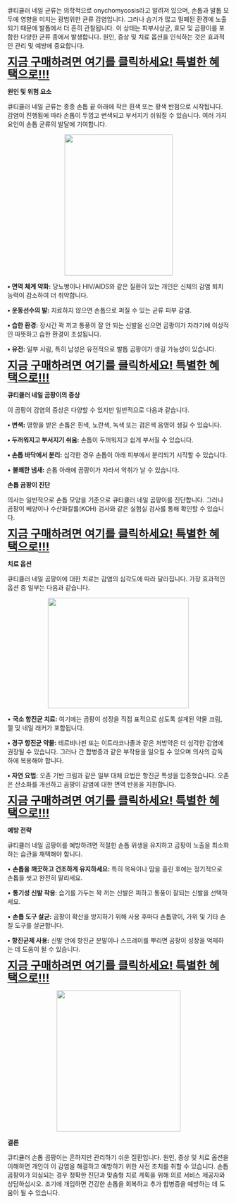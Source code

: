 <p></p><p class="MsoNormal"><span style="font-family: &quot;Malgun Gothic&quot;,sans-serif; mso-bidi-font-family: &quot;Malgun Gothic&quot;;">큐티큘러</span> <span style="font-family: &quot;Malgun Gothic&quot;,sans-serif; mso-bidi-font-family: &quot;Malgun Gothic&quot;;">네일</span> <span style="font-family: &quot;Malgun Gothic&quot;,sans-serif; mso-bidi-font-family: &quot;Malgun Gothic&quot;;">균류는</span>
<span style="font-family: &quot;Malgun Gothic&quot;,sans-serif; mso-bidi-font-family: &quot;Malgun Gothic&quot;;">의학적으로</span>
onychomycosis<span style="font-family: &quot;Malgun Gothic&quot;,sans-serif; mso-bidi-font-family: &quot;Malgun Gothic&quot;;">라고</span> <span style="font-family: &quot;Malgun Gothic&quot;,sans-serif; mso-bidi-font-family: &quot;Malgun Gothic&quot;;">알려져</span> <span style="font-family: &quot;Malgun Gothic&quot;,sans-serif; mso-bidi-font-family: &quot;Malgun Gothic&quot;;">있으며</span>, <span style="font-family: &quot;Malgun Gothic&quot;,sans-serif; mso-bidi-font-family: &quot;Malgun Gothic&quot;;">손톱과</span> <span style="font-family: &quot;Malgun Gothic&quot;,sans-serif; mso-bidi-font-family: &quot;Malgun Gothic&quot;;">발톱</span>
<span style="font-family: &quot;Malgun Gothic&quot;,sans-serif; mso-bidi-font-family: &quot;Malgun Gothic&quot;;">모두에</span>
<span style="font-family: &quot;Malgun Gothic&quot;,sans-serif; mso-bidi-font-family: &quot;Malgun Gothic&quot;;">영향을</span>
<span style="font-family: &quot;Malgun Gothic&quot;,sans-serif; mso-bidi-font-family: &quot;Malgun Gothic&quot;;">미치는</span>
<span style="font-family: &quot;Malgun Gothic&quot;,sans-serif; mso-bidi-font-family: &quot;Malgun Gothic&quot;;">광범위한</span>
<span style="font-family: &quot;Malgun Gothic&quot;,sans-serif; mso-bidi-font-family: &quot;Malgun Gothic&quot;;">균류</span>
<span style="font-family: &quot;Malgun Gothic&quot;,sans-serif; mso-bidi-font-family: &quot;Malgun Gothic&quot;;">감염입니다</span>.
<span style="font-family: &quot;Malgun Gothic&quot;,sans-serif; mso-bidi-font-family: &quot;Malgun Gothic&quot;;">그러나</span>
<span style="font-family: &quot;Malgun Gothic&quot;,sans-serif; mso-bidi-font-family: &quot;Malgun Gothic&quot;;">습기가</span>
<span style="font-family: &quot;Malgun Gothic&quot;,sans-serif; mso-bidi-font-family: &quot;Malgun Gothic&quot;;">많고</span>
<span style="font-family: &quot;Malgun Gothic&quot;,sans-serif; mso-bidi-font-family: &quot;Malgun Gothic&quot;;">밀폐된</span>
<span style="font-family: &quot;Malgun Gothic&quot;,sans-serif; mso-bidi-font-family: &quot;Malgun Gothic&quot;;">환경에</span>
<span style="font-family: &quot;Malgun Gothic&quot;,sans-serif; mso-bidi-font-family: &quot;Malgun Gothic&quot;;">노출되기</span>
<span style="font-family: &quot;Malgun Gothic&quot;,sans-serif; mso-bidi-font-family: &quot;Malgun Gothic&quot;;">때문에</span>
<span style="font-family: &quot;Malgun Gothic&quot;,sans-serif; mso-bidi-font-family: &quot;Malgun Gothic&quot;;">발톱에서</span>
<span style="font-family: &quot;Malgun Gothic&quot;,sans-serif; mso-bidi-font-family: &quot;Malgun Gothic&quot;;">더</span>
<span style="font-family: &quot;Malgun Gothic&quot;,sans-serif; mso-bidi-font-family: &quot;Malgun Gothic&quot;;">흔히</span>
<span style="font-family: &quot;Malgun Gothic&quot;,sans-serif; mso-bidi-font-family: &quot;Malgun Gothic&quot;;">관찰됩니다</span>.
<span style="font-family: &quot;Malgun Gothic&quot;,sans-serif; mso-bidi-font-family: &quot;Malgun Gothic&quot;;">이</span>
<span style="font-family: &quot;Malgun Gothic&quot;,sans-serif; mso-bidi-font-family: &quot;Malgun Gothic&quot;;">상태는</span>
<span style="font-family: &quot;Malgun Gothic&quot;,sans-serif; mso-bidi-font-family: &quot;Malgun Gothic&quot;;">피부사상균</span>,
<span style="font-family: &quot;Malgun Gothic&quot;,sans-serif; mso-bidi-font-family: &quot;Malgun Gothic&quot;;">효모</span>
<span style="font-family: &quot;Malgun Gothic&quot;,sans-serif; mso-bidi-font-family: &quot;Malgun Gothic&quot;;">및</span>
<span style="font-family: &quot;Malgun Gothic&quot;,sans-serif; mso-bidi-font-family: &quot;Malgun Gothic&quot;;">곰팡이를</span>
<span style="font-family: &quot;Malgun Gothic&quot;,sans-serif; mso-bidi-font-family: &quot;Malgun Gothic&quot;;">포함한</span>
<span style="font-family: &quot;Malgun Gothic&quot;,sans-serif; mso-bidi-font-family: &quot;Malgun Gothic&quot;;">다양한</span>
<span style="font-family: &quot;Malgun Gothic&quot;,sans-serif; mso-bidi-font-family: &quot;Malgun Gothic&quot;;">균류</span>
<span style="font-family: &quot;Malgun Gothic&quot;,sans-serif; mso-bidi-font-family: &quot;Malgun Gothic&quot;;">종에서</span>
<span style="font-family: &quot;Malgun Gothic&quot;,sans-serif; mso-bidi-font-family: &quot;Malgun Gothic&quot;;">발생합니다</span>.
<span style="font-family: &quot;Malgun Gothic&quot;,sans-serif; mso-bidi-font-family: &quot;Malgun Gothic&quot;;">원인</span>,
<span style="font-family: &quot;Malgun Gothic&quot;,sans-serif; mso-bidi-font-family: &quot;Malgun Gothic&quot;;">증상</span>
<span style="font-family: &quot;Malgun Gothic&quot;,sans-serif; mso-bidi-font-family: &quot;Malgun Gothic&quot;;">및</span>
<span style="font-family: &quot;Malgun Gothic&quot;,sans-serif; mso-bidi-font-family: &quot;Malgun Gothic&quot;;">치료</span>
<span style="font-family: &quot;Malgun Gothic&quot;,sans-serif; mso-bidi-font-family: &quot;Malgun Gothic&quot;;">옵션을</span>
<span style="font-family: &quot;Malgun Gothic&quot;,sans-serif; mso-bidi-font-family: &quot;Malgun Gothic&quot;;">인식하는</span>
<span style="font-family: &quot;Malgun Gothic&quot;,sans-serif; mso-bidi-font-family: &quot;Malgun Gothic&quot;;">것은</span>
<span style="font-family: &quot;Malgun Gothic&quot;,sans-serif; mso-bidi-font-family: &quot;Malgun Gothic&quot;;">효과적인</span>
<span style="font-family: &quot;Malgun Gothic&quot;,sans-serif; mso-bidi-font-family: &quot;Malgun Gothic&quot;;">관리</span>
<span style="font-family: &quot;Malgun Gothic&quot;,sans-serif; mso-bidi-font-family: &quot;Malgun Gothic&quot;;">및</span>
<span style="font-family: &quot;Malgun Gothic&quot;,sans-serif; mso-bidi-font-family: &quot;Malgun Gothic&quot;;">예방에</span>
<span style="font-family: &quot;Malgun Gothic&quot;,sans-serif; mso-bidi-font-family: &quot;Malgun Gothic&quot;;">중요합니다</span>.<o:p></o:p></p>

<p class="MsoNormal"><a href="https://nutraleafs.com/Cuticara" rel="nofollow" target="_blank"><b><span style="font-family: &quot;Malgun Gothic&quot;,sans-serif; font-size: 19.0pt; line-height: 107%; mso-bidi-font-family: &quot;Malgun Gothic&quot;;">지금</span></b><b><span style="font-size: 19.0pt; line-height: 107%;"> </span></b><b><span style="font-family: &quot;Malgun Gothic&quot;,sans-serif; font-size: 19.0pt; line-height: 107%; mso-bidi-font-family: &quot;Malgun Gothic&quot;;">구매하려면</span></b><b><span style="font-size: 19.0pt; line-height: 107%;"> </span></b><b><span style="font-family: &quot;Malgun Gothic&quot;,sans-serif; font-size: 19.0pt; line-height: 107%; mso-bidi-font-family: &quot;Malgun Gothic&quot;;">여기를</span></b><b><span style="font-size: 19.0pt; line-height: 107%;"> </span></b><b><span style="font-family: &quot;Malgun Gothic&quot;,sans-serif; font-size: 19.0pt; line-height: 107%; mso-bidi-font-family: &quot;Malgun Gothic&quot;;">클릭하세요</span></b><b><span style="font-size: 19.0pt; line-height: 107%;">! </span></b><b><span style="font-family: &quot;Malgun Gothic&quot;,sans-serif; font-size: 19.0pt; line-height: 107%; mso-bidi-font-family: &quot;Malgun Gothic&quot;;">특별한</span></b><b><span style="font-size: 19.0pt; line-height: 107%;"> </span></b><b><span style="font-family: &quot;Malgun Gothic&quot;,sans-serif; font-size: 19.0pt; line-height: 107%; mso-bidi-font-family: &quot;Malgun Gothic&quot;;">혜택으로</span></b></a><b><span style="font-size: 19.0pt; line-height: 107%;"><a href="https://nutraleafs.com/Cuticara" rel="nofollow" target="_blank">!!!</a><o:p></o:p></span></b></p>

<p class="MsoNormal"><b><span style="font-family: &quot;Malgun Gothic&quot;,sans-serif; mso-bidi-font-family: &quot;Malgun Gothic&quot;;">원인</span> </b><b><span style="font-family: &quot;Malgun Gothic&quot;,sans-serif; mso-bidi-font-family: &quot;Malgun Gothic&quot;;">및</span> </b><b><span style="font-family: &quot;Malgun Gothic&quot;,sans-serif; mso-bidi-font-family: &quot;Malgun Gothic&quot;;">위험</span>
</b><b><span style="font-family: &quot;Malgun Gothic&quot;,sans-serif; mso-bidi-font-family: &quot;Malgun Gothic&quot;;">요소</span><o:p></o:p></b></p>

<p class="MsoNormal"><span style="font-family: &quot;Malgun Gothic&quot;,sans-serif; mso-bidi-font-family: &quot;Malgun Gothic&quot;;">큐티큘러</span> <span style="font-family: &quot;Malgun Gothic&quot;,sans-serif; mso-bidi-font-family: &quot;Malgun Gothic&quot;;">네일</span> <span style="font-family: &quot;Malgun Gothic&quot;,sans-serif; mso-bidi-font-family: &quot;Malgun Gothic&quot;;">균류는</span>
<span style="font-family: &quot;Malgun Gothic&quot;,sans-serif; mso-bidi-font-family: &quot;Malgun Gothic&quot;;">종종</span>
<span style="font-family: &quot;Malgun Gothic&quot;,sans-serif; mso-bidi-font-family: &quot;Malgun Gothic&quot;;">손톱</span>
<span style="font-family: &quot;Malgun Gothic&quot;,sans-serif; mso-bidi-font-family: &quot;Malgun Gothic&quot;;">끝</span>
<span style="font-family: &quot;Malgun Gothic&quot;,sans-serif; mso-bidi-font-family: &quot;Malgun Gothic&quot;;">아래에</span>
<span style="font-family: &quot;Malgun Gothic&quot;,sans-serif; mso-bidi-font-family: &quot;Malgun Gothic&quot;;">작은</span>
<span style="font-family: &quot;Malgun Gothic&quot;,sans-serif; mso-bidi-font-family: &quot;Malgun Gothic&quot;;">흰색</span>
<span style="font-family: &quot;Malgun Gothic&quot;,sans-serif; mso-bidi-font-family: &quot;Malgun Gothic&quot;;">또는</span>
<span style="font-family: &quot;Malgun Gothic&quot;,sans-serif; mso-bidi-font-family: &quot;Malgun Gothic&quot;;">황색</span>
<span style="font-family: &quot;Malgun Gothic&quot;,sans-serif; mso-bidi-font-family: &quot;Malgun Gothic&quot;;">반점으로</span>
<span style="font-family: &quot;Malgun Gothic&quot;,sans-serif; mso-bidi-font-family: &quot;Malgun Gothic&quot;;">시작됩니다</span>.
<span style="font-family: &quot;Malgun Gothic&quot;,sans-serif; mso-bidi-font-family: &quot;Malgun Gothic&quot;;">감염이</span>
<span style="font-family: &quot;Malgun Gothic&quot;,sans-serif; mso-bidi-font-family: &quot;Malgun Gothic&quot;;">진행됨에</span>
<span style="font-family: &quot;Malgun Gothic&quot;,sans-serif; mso-bidi-font-family: &quot;Malgun Gothic&quot;;">따라</span>
<span style="font-family: &quot;Malgun Gothic&quot;,sans-serif; mso-bidi-font-family: &quot;Malgun Gothic&quot;;">손톱이</span>
<span style="font-family: &quot;Malgun Gothic&quot;,sans-serif; mso-bidi-font-family: &quot;Malgun Gothic&quot;;">두껍고</span>
<span style="font-family: &quot;Malgun Gothic&quot;,sans-serif; mso-bidi-font-family: &quot;Malgun Gothic&quot;;">변색되고</span>
<span style="font-family: &quot;Malgun Gothic&quot;,sans-serif; mso-bidi-font-family: &quot;Malgun Gothic&quot;;">부서지기</span>
<span style="font-family: &quot;Malgun Gothic&quot;,sans-serif; mso-bidi-font-family: &quot;Malgun Gothic&quot;;">쉬워질</span>
<span style="font-family: &quot;Malgun Gothic&quot;,sans-serif; mso-bidi-font-family: &quot;Malgun Gothic&quot;;">수</span>
<span style="font-family: &quot;Malgun Gothic&quot;,sans-serif; mso-bidi-font-family: &quot;Malgun Gothic&quot;;">있습니다</span>.
<span style="font-family: &quot;Malgun Gothic&quot;,sans-serif; mso-bidi-font-family: &quot;Malgun Gothic&quot;;">여러</span>
<span style="font-family: &quot;Malgun Gothic&quot;,sans-serif; mso-bidi-font-family: &quot;Malgun Gothic&quot;;">가지</span>
<span style="font-family: &quot;Malgun Gothic&quot;,sans-serif; mso-bidi-font-family: &quot;Malgun Gothic&quot;;">요인이</span>
<span style="font-family: &quot;Malgun Gothic&quot;,sans-serif; mso-bidi-font-family: &quot;Malgun Gothic&quot;;">손톱</span>
<span style="font-family: &quot;Malgun Gothic&quot;,sans-serif; mso-bidi-font-family: &quot;Malgun Gothic&quot;;">균류의</span>
<span style="font-family: &quot;Malgun Gothic&quot;,sans-serif; mso-bidi-font-family: &quot;Malgun Gothic&quot;;">발달에</span>
<span style="font-family: &quot;Malgun Gothic&quot;,sans-serif; mso-bidi-font-family: &quot;Malgun Gothic&quot;;">기여합니다</span>.<o:p></o:p></p><div class="separator" style="clear: both; text-align: center;"><a href="https://nutraleafs.com/Cuticara" imageanchor="1" rel="nofollow" style="margin-left: 1em; margin-right: 1em;" target="_blank"><img border="0" data-original-height="380" data-original-width="291" height="320" src="https://blogger.googleusercontent.com/img/b/R29vZ2xl/AVvXsEjOrmarRAuJKXUU4WZVhDYu9GcenfnaOS5x_U4AyoQNVlrOr7tu24RtwmBB6BJ4Zga1DeonV7AcW0rmjsRTUibVxHXyPhLW4CYKGkSLYESYIhGoTzc6NATqvmVoFXhDWKl6mV8QWsSixzLPXBYzeyeE9wGay-07OyRnboA0IMAQS9XdSi9QMErrwSQ-53b6/s320/Cuticara%20Nail%20Fungus3.jpg" width="245" /></a></div>

<p class="MsoNormal"><b>• </b><b><span style="font-family: &quot;Malgun Gothic&quot;,sans-serif; mso-bidi-font-family: &quot;Malgun Gothic&quot;;">면역</span> </b><b><span style="font-family: &quot;Malgun Gothic&quot;,sans-serif; mso-bidi-font-family: &quot;Malgun Gothic&quot;;">체계</span> </b><b><span style="font-family: &quot;Malgun Gothic&quot;,sans-serif; mso-bidi-font-family: &quot;Malgun Gothic&quot;;">약화</span>:</b>
<span style="font-family: &quot;Malgun Gothic&quot;,sans-serif; mso-bidi-font-family: &quot;Malgun Gothic&quot;;">당뇨병이나</span>
HIV/AIDS<span style="font-family: &quot;Malgun Gothic&quot;,sans-serif; mso-bidi-font-family: &quot;Malgun Gothic&quot;;">와</span> <span style="font-family: &quot;Malgun Gothic&quot;,sans-serif; mso-bidi-font-family: &quot;Malgun Gothic&quot;;">같은</span> <span style="font-family: &quot;Malgun Gothic&quot;,sans-serif; mso-bidi-font-family: &quot;Malgun Gothic&quot;;">질환이</span> <span style="font-family: &quot;Malgun Gothic&quot;,sans-serif; mso-bidi-font-family: &quot;Malgun Gothic&quot;;">있는</span> <span style="font-family: &quot;Malgun Gothic&quot;,sans-serif; mso-bidi-font-family: &quot;Malgun Gothic&quot;;">개인은</span> <span style="font-family: &quot;Malgun Gothic&quot;,sans-serif; mso-bidi-font-family: &quot;Malgun Gothic&quot;;">신체의</span> <span style="font-family: &quot;Malgun Gothic&quot;,sans-serif; mso-bidi-font-family: &quot;Malgun Gothic&quot;;">감염</span> <span style="font-family: &quot;Malgun Gothic&quot;,sans-serif; mso-bidi-font-family: &quot;Malgun Gothic&quot;;">퇴치</span> <span style="font-family: &quot;Malgun Gothic&quot;,sans-serif; mso-bidi-font-family: &quot;Malgun Gothic&quot;;">능력이</span> <span style="font-family: &quot;Malgun Gothic&quot;,sans-serif; mso-bidi-font-family: &quot;Malgun Gothic&quot;;">감소하여</span> <span style="font-family: &quot;Malgun Gothic&quot;,sans-serif; mso-bidi-font-family: &quot;Malgun Gothic&quot;;">더</span> <span style="font-family: &quot;Malgun Gothic&quot;,sans-serif; mso-bidi-font-family: &quot;Malgun Gothic&quot;;">취약합니다</span>.<o:p></o:p></p>

<p class="MsoNormal"><b>• </b><b><span style="font-family: &quot;Malgun Gothic&quot;,sans-serif; mso-bidi-font-family: &quot;Malgun Gothic&quot;;">운동선수의</span> </b><b><span style="font-family: &quot;Malgun Gothic&quot;,sans-serif; mso-bidi-font-family: &quot;Malgun Gothic&quot;;">발</span>:</b>
<span style="font-family: &quot;Malgun Gothic&quot;,sans-serif; mso-bidi-font-family: &quot;Malgun Gothic&quot;;">치료하지</span>
<span style="font-family: &quot;Malgun Gothic&quot;,sans-serif; mso-bidi-font-family: &quot;Malgun Gothic&quot;;">않으면</span>
<span style="font-family: &quot;Malgun Gothic&quot;,sans-serif; mso-bidi-font-family: &quot;Malgun Gothic&quot;;">손톱으로</span>
<span style="font-family: &quot;Malgun Gothic&quot;,sans-serif; mso-bidi-font-family: &quot;Malgun Gothic&quot;;">퍼질</span>
<span style="font-family: &quot;Malgun Gothic&quot;,sans-serif; mso-bidi-font-family: &quot;Malgun Gothic&quot;;">수</span>
<span style="font-family: &quot;Malgun Gothic&quot;,sans-serif; mso-bidi-font-family: &quot;Malgun Gothic&quot;;">있는</span>
<span style="font-family: &quot;Malgun Gothic&quot;,sans-serif; mso-bidi-font-family: &quot;Malgun Gothic&quot;;">균류</span>
<span style="font-family: &quot;Malgun Gothic&quot;,sans-serif; mso-bidi-font-family: &quot;Malgun Gothic&quot;;">피부</span>
<span style="font-family: &quot;Malgun Gothic&quot;,sans-serif; mso-bidi-font-family: &quot;Malgun Gothic&quot;;">감염</span>.<o:p></o:p></p>

<p class="MsoNormal"><b>• </b><b><span style="font-family: &quot;Malgun Gothic&quot;,sans-serif; mso-bidi-font-family: &quot;Malgun Gothic&quot;;">습한</span> </b><b><span style="font-family: &quot;Malgun Gothic&quot;,sans-serif; mso-bidi-font-family: &quot;Malgun Gothic&quot;;">환경</span>:</b>
<span style="font-family: &quot;Malgun Gothic&quot;,sans-serif; mso-bidi-font-family: &quot;Malgun Gothic&quot;;">장시간</span>
<span style="font-family: &quot;Malgun Gothic&quot;,sans-serif; mso-bidi-font-family: &quot;Malgun Gothic&quot;;">꽉</span>
<span style="font-family: &quot;Malgun Gothic&quot;,sans-serif; mso-bidi-font-family: &quot;Malgun Gothic&quot;;">끼고</span>
<span style="font-family: &quot;Malgun Gothic&quot;,sans-serif; mso-bidi-font-family: &quot;Malgun Gothic&quot;;">통풍이</span>
<span style="font-family: &quot;Malgun Gothic&quot;,sans-serif; mso-bidi-font-family: &quot;Malgun Gothic&quot;;">잘</span>
<span style="font-family: &quot;Malgun Gothic&quot;,sans-serif; mso-bidi-font-family: &quot;Malgun Gothic&quot;;">안</span>
<span style="font-family: &quot;Malgun Gothic&quot;,sans-serif; mso-bidi-font-family: &quot;Malgun Gothic&quot;;">되는</span>
<span style="font-family: &quot;Malgun Gothic&quot;,sans-serif; mso-bidi-font-family: &quot;Malgun Gothic&quot;;">신발을</span>
<span style="font-family: &quot;Malgun Gothic&quot;,sans-serif; mso-bidi-font-family: &quot;Malgun Gothic&quot;;">신으면</span>
<span style="font-family: &quot;Malgun Gothic&quot;,sans-serif; mso-bidi-font-family: &quot;Malgun Gothic&quot;;">곰팡이가</span>
<span style="font-family: &quot;Malgun Gothic&quot;,sans-serif; mso-bidi-font-family: &quot;Malgun Gothic&quot;;">자라기에</span>
<span style="font-family: &quot;Malgun Gothic&quot;,sans-serif; mso-bidi-font-family: &quot;Malgun Gothic&quot;;">이상적인</span>
<span style="font-family: &quot;Malgun Gothic&quot;,sans-serif; mso-bidi-font-family: &quot;Malgun Gothic&quot;;">따뜻하고</span>
<span style="font-family: &quot;Malgun Gothic&quot;,sans-serif; mso-bidi-font-family: &quot;Malgun Gothic&quot;;">습한</span>
<span style="font-family: &quot;Malgun Gothic&quot;,sans-serif; mso-bidi-font-family: &quot;Malgun Gothic&quot;;">환경이</span>
<span style="font-family: &quot;Malgun Gothic&quot;,sans-serif; mso-bidi-font-family: &quot;Malgun Gothic&quot;;">조성됩니다</span>.<o:p></o:p></p>

<p class="MsoNormal"><b>• </b><b><span style="font-family: &quot;Malgun Gothic&quot;,sans-serif; mso-bidi-font-family: &quot;Malgun Gothic&quot;;">유전</span>:</b> <span style="font-family: &quot;Malgun Gothic&quot;,sans-serif; mso-bidi-font-family: &quot;Malgun Gothic&quot;;">일부</span> <span style="font-family: &quot;Malgun Gothic&quot;,sans-serif; mso-bidi-font-family: &quot;Malgun Gothic&quot;;">사람</span>,
<span style="font-family: &quot;Malgun Gothic&quot;,sans-serif; mso-bidi-font-family: &quot;Malgun Gothic&quot;;">특히</span>
<span style="font-family: &quot;Malgun Gothic&quot;,sans-serif; mso-bidi-font-family: &quot;Malgun Gothic&quot;;">남성은</span>
<span style="font-family: &quot;Malgun Gothic&quot;,sans-serif; mso-bidi-font-family: &quot;Malgun Gothic&quot;;">유전적으로</span>
<span style="font-family: &quot;Malgun Gothic&quot;,sans-serif; mso-bidi-font-family: &quot;Malgun Gothic&quot;;">발톱</span>
<span style="font-family: &quot;Malgun Gothic&quot;,sans-serif; mso-bidi-font-family: &quot;Malgun Gothic&quot;;">곰팡이가</span>
<span style="font-family: &quot;Malgun Gothic&quot;,sans-serif; mso-bidi-font-family: &quot;Malgun Gothic&quot;;">생길</span>
<span style="font-family: &quot;Malgun Gothic&quot;,sans-serif; mso-bidi-font-family: &quot;Malgun Gothic&quot;;">가능성이</span>
<span style="font-family: &quot;Malgun Gothic&quot;,sans-serif; mso-bidi-font-family: &quot;Malgun Gothic&quot;;">있습니다</span>.<o:p></o:p></p>

<p class="MsoNormal"><a href="https://nutraleafs.com/Cuticara" rel="nofollow" target="_blank"><b><span style="font-family: &quot;Malgun Gothic&quot;, sans-serif; font-size: 19pt; line-height: 27.1067px;">지금</span></b><b><span style="font-size: 19pt; line-height: 27.1067px;">&nbsp;</span></b><b><span style="font-family: &quot;Malgun Gothic&quot;, sans-serif; font-size: 19pt; line-height: 27.1067px;">구매하려면</span></b><b><span style="font-size: 19pt; line-height: 27.1067px;">&nbsp;</span></b><b><span style="font-family: &quot;Malgun Gothic&quot;, sans-serif; font-size: 19pt; line-height: 27.1067px;">여기를</span></b><b><span style="font-size: 19pt; line-height: 27.1067px;">&nbsp;</span></b><b><span style="font-family: &quot;Malgun Gothic&quot;, sans-serif; font-size: 19pt; line-height: 27.1067px;">클릭하세요</span></b><b><span style="font-size: 19pt; line-height: 27.1067px;">!&nbsp;</span></b><b><span style="font-family: &quot;Malgun Gothic&quot;, sans-serif; font-size: 19pt; line-height: 27.1067px;">특별한</span></b><b><span style="font-size: 19pt; line-height: 27.1067px;">&nbsp;</span></b><b><span style="font-family: &quot;Malgun Gothic&quot;, sans-serif; font-size: 19pt; line-height: 27.1067px;">혜택으로</span></b></a><b><span style="font-size: 19pt; line-height: 27.1067px;"><a href="https://nutraleafs.com/Cuticara" rel="nofollow" target="_blank">!!!</a></span></b></p><p class="MsoNormal"><b><span style="font-family: &quot;Malgun Gothic&quot;,sans-serif; mso-bidi-font-family: &quot;Malgun Gothic&quot;;">큐티큘러</span> </b><b><span style="font-family: &quot;Malgun Gothic&quot;,sans-serif; mso-bidi-font-family: &quot;Malgun Gothic&quot;;">네일</span>
</b><b><span style="font-family: &quot;Malgun Gothic&quot;,sans-serif; mso-bidi-font-family: &quot;Malgun Gothic&quot;;">곰팡이의</span> </b><b><span style="font-family: &quot;Malgun Gothic&quot;,sans-serif; mso-bidi-font-family: &quot;Malgun Gothic&quot;;">증상</span><o:p></o:p></b></p>

<p class="MsoNormal"><span style="font-family: &quot;Malgun Gothic&quot;,sans-serif; mso-bidi-font-family: &quot;Malgun Gothic&quot;;">이</span> <span style="font-family: &quot;Malgun Gothic&quot;,sans-serif; mso-bidi-font-family: &quot;Malgun Gothic&quot;;">곰팡이</span> <span style="font-family: &quot;Malgun Gothic&quot;,sans-serif; mso-bidi-font-family: &quot;Malgun Gothic&quot;;">감염의</span> <span style="font-family: &quot;Malgun Gothic&quot;,sans-serif; mso-bidi-font-family: &quot;Malgun Gothic&quot;;">증상은</span> <span style="font-family: &quot;Malgun Gothic&quot;,sans-serif; mso-bidi-font-family: &quot;Malgun Gothic&quot;;">다양할</span> <span style="font-family: &quot;Malgun Gothic&quot;,sans-serif; mso-bidi-font-family: &quot;Malgun Gothic&quot;;">수</span> <span style="font-family: &quot;Malgun Gothic&quot;,sans-serif; mso-bidi-font-family: &quot;Malgun Gothic&quot;;">있지만</span> <span style="font-family: &quot;Malgun Gothic&quot;,sans-serif; mso-bidi-font-family: &quot;Malgun Gothic&quot;;">일반적으로</span> <span style="font-family: &quot;Malgun Gothic&quot;,sans-serif; mso-bidi-font-family: &quot;Malgun Gothic&quot;;">다음과</span> <span style="font-family: &quot;Malgun Gothic&quot;,sans-serif; mso-bidi-font-family: &quot;Malgun Gothic&quot;;">같습니다</span>.<o:p></o:p></p>

<p class="MsoNormal"><b>• </b><b><span style="font-family: &quot;Malgun Gothic&quot;,sans-serif; mso-bidi-font-family: &quot;Malgun Gothic&quot;;">변색</span>:</b> <span style="font-family: &quot;Malgun Gothic&quot;,sans-serif; mso-bidi-font-family: &quot;Malgun Gothic&quot;;">영향을</span> <span style="font-family: &quot;Malgun Gothic&quot;,sans-serif; mso-bidi-font-family: &quot;Malgun Gothic&quot;;">받은</span>
<span style="font-family: &quot;Malgun Gothic&quot;,sans-serif; mso-bidi-font-family: &quot;Malgun Gothic&quot;;">손톱은</span>
<span style="font-family: &quot;Malgun Gothic&quot;,sans-serif; mso-bidi-font-family: &quot;Malgun Gothic&quot;;">흰색</span>,
<span style="font-family: &quot;Malgun Gothic&quot;,sans-serif; mso-bidi-font-family: &quot;Malgun Gothic&quot;;">노란색</span>,
<span style="font-family: &quot;Malgun Gothic&quot;,sans-serif; mso-bidi-font-family: &quot;Malgun Gothic&quot;;">녹색</span>
<span style="font-family: &quot;Malgun Gothic&quot;,sans-serif; mso-bidi-font-family: &quot;Malgun Gothic&quot;;">또는</span>
<span style="font-family: &quot;Malgun Gothic&quot;,sans-serif; mso-bidi-font-family: &quot;Malgun Gothic&quot;;">검은색</span>
<span style="font-family: &quot;Malgun Gothic&quot;,sans-serif; mso-bidi-font-family: &quot;Malgun Gothic&quot;;">음영이</span>
<span style="font-family: &quot;Malgun Gothic&quot;,sans-serif; mso-bidi-font-family: &quot;Malgun Gothic&quot;;">생길</span>
<span style="font-family: &quot;Malgun Gothic&quot;,sans-serif; mso-bidi-font-family: &quot;Malgun Gothic&quot;;">수</span>
<span style="font-family: &quot;Malgun Gothic&quot;,sans-serif; mso-bidi-font-family: &quot;Malgun Gothic&quot;;">있습니다</span>.<o:p></o:p></p>

<p class="MsoNormal"><b>• </b><b><span style="font-family: &quot;Malgun Gothic&quot;,sans-serif; mso-bidi-font-family: &quot;Malgun Gothic&quot;;">두꺼워지고</span> </b><b><span style="font-family: &quot;Malgun Gothic&quot;,sans-serif; mso-bidi-font-family: &quot;Malgun Gothic&quot;;">부서지기</span>
</b><b><span style="font-family: &quot;Malgun Gothic&quot;,sans-serif; mso-bidi-font-family: &quot;Malgun Gothic&quot;;">쉬움</span>:</b> <span style="font-family: &quot;Malgun Gothic&quot;,sans-serif; mso-bidi-font-family: &quot;Malgun Gothic&quot;;">손톱이</span> <span style="font-family: &quot;Malgun Gothic&quot;,sans-serif; mso-bidi-font-family: &quot;Malgun Gothic&quot;;">두꺼워지고</span> <span style="font-family: &quot;Malgun Gothic&quot;,sans-serif; mso-bidi-font-family: &quot;Malgun Gothic&quot;;">쉽게</span> <span style="font-family: &quot;Malgun Gothic&quot;,sans-serif; mso-bidi-font-family: &quot;Malgun Gothic&quot;;">부서질</span>
<span style="font-family: &quot;Malgun Gothic&quot;,sans-serif; mso-bidi-font-family: &quot;Malgun Gothic&quot;;">수</span>
<span style="font-family: &quot;Malgun Gothic&quot;,sans-serif; mso-bidi-font-family: &quot;Malgun Gothic&quot;;">있습니다</span>.<o:p></o:p></p>

<p class="MsoNormal"><b>• </b><b><span style="font-family: &quot;Malgun Gothic&quot;,sans-serif; mso-bidi-font-family: &quot;Malgun Gothic&quot;;">손톱</span> </b><b><span style="font-family: &quot;Malgun Gothic&quot;,sans-serif; mso-bidi-font-family: &quot;Malgun Gothic&quot;;">바닥에서</span> </b><b><span style="font-family: &quot;Malgun Gothic&quot;,sans-serif; mso-bidi-font-family: &quot;Malgun Gothic&quot;;">분리</span>:</b>
<span style="font-family: &quot;Malgun Gothic&quot;,sans-serif; mso-bidi-font-family: &quot;Malgun Gothic&quot;;">심각한</span>
<span style="font-family: &quot;Malgun Gothic&quot;,sans-serif; mso-bidi-font-family: &quot;Malgun Gothic&quot;;">경우</span>
<span style="font-family: &quot;Malgun Gothic&quot;,sans-serif; mso-bidi-font-family: &quot;Malgun Gothic&quot;;">손톱이</span>
<span style="font-family: &quot;Malgun Gothic&quot;,sans-serif; mso-bidi-font-family: &quot;Malgun Gothic&quot;;">아래</span>
<span style="font-family: &quot;Malgun Gothic&quot;,sans-serif; mso-bidi-font-family: &quot;Malgun Gothic&quot;;">피부에서</span>
<span style="font-family: &quot;Malgun Gothic&quot;,sans-serif; mso-bidi-font-family: &quot;Malgun Gothic&quot;;">분리되기</span>
<span style="font-family: &quot;Malgun Gothic&quot;,sans-serif; mso-bidi-font-family: &quot;Malgun Gothic&quot;;">시작할</span>
<span style="font-family: &quot;Malgun Gothic&quot;,sans-serif; mso-bidi-font-family: &quot;Malgun Gothic&quot;;">수</span>
<span style="font-family: &quot;Malgun Gothic&quot;,sans-serif; mso-bidi-font-family: &quot;Malgun Gothic&quot;;">있습니다</span>.<o:p></o:p></p>

<p class="MsoNormal">• <b><span style="font-family: &quot;Malgun Gothic&quot;,sans-serif; mso-bidi-font-family: &quot;Malgun Gothic&quot;;">불쾌한</span> </b><b><span style="font-family: &quot;Malgun Gothic&quot;,sans-serif; mso-bidi-font-family: &quot;Malgun Gothic&quot;;">냄새</span>:</b>
<span style="font-family: &quot;Malgun Gothic&quot;,sans-serif; mso-bidi-font-family: &quot;Malgun Gothic&quot;;">손톱</span>
<span style="font-family: &quot;Malgun Gothic&quot;,sans-serif; mso-bidi-font-family: &quot;Malgun Gothic&quot;;">아래에</span>
<span style="font-family: &quot;Malgun Gothic&quot;,sans-serif; mso-bidi-font-family: &quot;Malgun Gothic&quot;;">곰팡이가</span>
<span style="font-family: &quot;Malgun Gothic&quot;,sans-serif; mso-bidi-font-family: &quot;Malgun Gothic&quot;;">자라서</span>
<span style="font-family: &quot;Malgun Gothic&quot;,sans-serif; mso-bidi-font-family: &quot;Malgun Gothic&quot;;">악취가</span>
<span style="font-family: &quot;Malgun Gothic&quot;,sans-serif; mso-bidi-font-family: &quot;Malgun Gothic&quot;;">날</span>
<span style="font-family: &quot;Malgun Gothic&quot;,sans-serif; mso-bidi-font-family: &quot;Malgun Gothic&quot;;">수</span>
<span style="font-family: &quot;Malgun Gothic&quot;,sans-serif; mso-bidi-font-family: &quot;Malgun Gothic&quot;;">있습니다</span>.<o:p></o:p></p>

<p class="MsoNormal"><b><span style="font-family: &quot;Malgun Gothic&quot;,sans-serif; mso-bidi-font-family: &quot;Malgun Gothic&quot;;">손톱</span> </b><b><span style="font-family: &quot;Malgun Gothic&quot;,sans-serif; mso-bidi-font-family: &quot;Malgun Gothic&quot;;">곰팡이</span> </b><b><span style="font-family: &quot;Malgun Gothic&quot;,sans-serif; mso-bidi-font-family: &quot;Malgun Gothic&quot;;">진단</span><o:p></o:p></b></p>

<p class="MsoNormal"><span style="font-family: &quot;Malgun Gothic&quot;,sans-serif; mso-bidi-font-family: &quot;Malgun Gothic&quot;;">의사는</span> <span style="font-family: &quot;Malgun Gothic&quot;,sans-serif; mso-bidi-font-family: &quot;Malgun Gothic&quot;;">일반적으로</span> <span style="font-family: &quot;Malgun Gothic&quot;,sans-serif; mso-bidi-font-family: &quot;Malgun Gothic&quot;;">손톱</span> <span style="font-family: &quot;Malgun Gothic&quot;,sans-serif; mso-bidi-font-family: &quot;Malgun Gothic&quot;;">모양을</span>
<span style="font-family: &quot;Malgun Gothic&quot;,sans-serif; mso-bidi-font-family: &quot;Malgun Gothic&quot;;">기준으로</span>
<span style="font-family: &quot;Malgun Gothic&quot;,sans-serif; mso-bidi-font-family: &quot;Malgun Gothic&quot;;">큐티큘러</span>
<span style="font-family: &quot;Malgun Gothic&quot;,sans-serif; mso-bidi-font-family: &quot;Malgun Gothic&quot;;">네일</span>
<span style="font-family: &quot;Malgun Gothic&quot;,sans-serif; mso-bidi-font-family: &quot;Malgun Gothic&quot;;">곰팡이를</span>
<span style="font-family: &quot;Malgun Gothic&quot;,sans-serif; mso-bidi-font-family: &quot;Malgun Gothic&quot;;">진단합니다</span>.
<span style="font-family: &quot;Malgun Gothic&quot;,sans-serif; mso-bidi-font-family: &quot;Malgun Gothic&quot;;">그러나</span>
<span style="font-family: &quot;Malgun Gothic&quot;,sans-serif; mso-bidi-font-family: &quot;Malgun Gothic&quot;;">곰팡이</span>
<span style="font-family: &quot;Malgun Gothic&quot;,sans-serif; mso-bidi-font-family: &quot;Malgun Gothic&quot;;">배양이나</span>
<span style="font-family: &quot;Malgun Gothic&quot;,sans-serif; mso-bidi-font-family: &quot;Malgun Gothic&quot;;">수산화칼륨</span>(KOH)
<span style="font-family: &quot;Malgun Gothic&quot;,sans-serif; mso-bidi-font-family: &quot;Malgun Gothic&quot;;">검사와</span>
<span style="font-family: &quot;Malgun Gothic&quot;,sans-serif; mso-bidi-font-family: &quot;Malgun Gothic&quot;;">같은</span>
<span style="font-family: &quot;Malgun Gothic&quot;,sans-serif; mso-bidi-font-family: &quot;Malgun Gothic&quot;;">실험실</span>
<span style="font-family: &quot;Malgun Gothic&quot;,sans-serif; mso-bidi-font-family: &quot;Malgun Gothic&quot;;">검사를</span>
<span style="font-family: &quot;Malgun Gothic&quot;,sans-serif; mso-bidi-font-family: &quot;Malgun Gothic&quot;;">통해</span>
<span style="font-family: &quot;Malgun Gothic&quot;,sans-serif; mso-bidi-font-family: &quot;Malgun Gothic&quot;;">확인할</span>
<span style="font-family: &quot;Malgun Gothic&quot;,sans-serif; mso-bidi-font-family: &quot;Malgun Gothic&quot;;">수</span>
<span style="font-family: &quot;Malgun Gothic&quot;,sans-serif; mso-bidi-font-family: &quot;Malgun Gothic&quot;;">있습니다</span>.<o:p></o:p></p>

<p class="MsoNormal"><a href="https://nutraleafs.com/Cuticara" rel="nofollow" target="_blank"><b><span style="font-family: &quot;Malgun Gothic&quot;, sans-serif; font-size: 19pt; line-height: 27.1067px;">지금</span></b><b><span style="font-size: 19pt; line-height: 27.1067px;">&nbsp;</span></b><b><span style="font-family: &quot;Malgun Gothic&quot;, sans-serif; font-size: 19pt; line-height: 27.1067px;">구매하려면</span></b><b><span style="font-size: 19pt; line-height: 27.1067px;">&nbsp;</span></b><b><span style="font-family: &quot;Malgun Gothic&quot;, sans-serif; font-size: 19pt; line-height: 27.1067px;">여기를</span></b><b><span style="font-size: 19pt; line-height: 27.1067px;">&nbsp;</span></b><b><span style="font-family: &quot;Malgun Gothic&quot;, sans-serif; font-size: 19pt; line-height: 27.1067px;">클릭하세요</span></b><b><span style="font-size: 19pt; line-height: 27.1067px;">!&nbsp;</span></b><b><span style="font-family: &quot;Malgun Gothic&quot;, sans-serif; font-size: 19pt; line-height: 27.1067px;">특별한</span></b><b><span style="font-size: 19pt; line-height: 27.1067px;">&nbsp;</span></b><b><span style="font-family: &quot;Malgun Gothic&quot;, sans-serif; font-size: 19pt; line-height: 27.1067px;">혜택으로</span></b></a><b><span style="font-size: 19pt; line-height: 27.1067px;"><a href="https://nutraleafs.com/Cuticara" rel="nofollow" target="_blank">!!!</a></span></b></p><p class="MsoNormal"><b><span style="font-family: &quot;Malgun Gothic&quot;,sans-serif; mso-bidi-font-family: &quot;Malgun Gothic&quot;;">치료</span> </b><b><span style="font-family: &quot;Malgun Gothic&quot;,sans-serif; mso-bidi-font-family: &quot;Malgun Gothic&quot;;">옵션</span><o:p></o:p></b></p>

<p class="MsoNormal"><span style="font-family: &quot;Malgun Gothic&quot;,sans-serif; mso-bidi-font-family: &quot;Malgun Gothic&quot;;">큐티큘러</span> <span style="font-family: &quot;Malgun Gothic&quot;,sans-serif; mso-bidi-font-family: &quot;Malgun Gothic&quot;;">네일</span> <span style="font-family: &quot;Malgun Gothic&quot;,sans-serif; mso-bidi-font-family: &quot;Malgun Gothic&quot;;">곰팡이에</span>
<span style="font-family: &quot;Malgun Gothic&quot;,sans-serif; mso-bidi-font-family: &quot;Malgun Gothic&quot;;">대한</span>
<span style="font-family: &quot;Malgun Gothic&quot;,sans-serif; mso-bidi-font-family: &quot;Malgun Gothic&quot;;">치료는</span>
<span style="font-family: &quot;Malgun Gothic&quot;,sans-serif; mso-bidi-font-family: &quot;Malgun Gothic&quot;;">감염의</span>
<span style="font-family: &quot;Malgun Gothic&quot;,sans-serif; mso-bidi-font-family: &quot;Malgun Gothic&quot;;">심각도에</span>
<span style="font-family: &quot;Malgun Gothic&quot;,sans-serif; mso-bidi-font-family: &quot;Malgun Gothic&quot;;">따라</span>
<span style="font-family: &quot;Malgun Gothic&quot;,sans-serif; mso-bidi-font-family: &quot;Malgun Gothic&quot;;">달라집니다</span>.
<span style="font-family: &quot;Malgun Gothic&quot;,sans-serif; mso-bidi-font-family: &quot;Malgun Gothic&quot;;">가장</span>
<span style="font-family: &quot;Malgun Gothic&quot;,sans-serif; mso-bidi-font-family: &quot;Malgun Gothic&quot;;">효과적인</span>
<span style="font-family: &quot;Malgun Gothic&quot;,sans-serif; mso-bidi-font-family: &quot;Malgun Gothic&quot;;">옵션</span>
<span style="font-family: &quot;Malgun Gothic&quot;,sans-serif; mso-bidi-font-family: &quot;Malgun Gothic&quot;;">중</span>
<span style="font-family: &quot;Malgun Gothic&quot;,sans-serif; mso-bidi-font-family: &quot;Malgun Gothic&quot;;">일부는</span>
<span style="font-family: &quot;Malgun Gothic&quot;,sans-serif; mso-bidi-font-family: &quot;Malgun Gothic&quot;;">다음과</span>
<span style="font-family: &quot;Malgun Gothic&quot;,sans-serif; mso-bidi-font-family: &quot;Malgun Gothic&quot;;">같습니다</span>.<o:p></o:p></p><div class="separator" style="clear: both; text-align: center;"><a href="https://nutraleafs.com/Cuticara" imageanchor="1" rel="nofollow" style="margin-left: 1em; margin-right: 1em;" target="_blank"><img border="0" data-original-height="382" data-original-width="489" height="250" src="https://blogger.googleusercontent.com/img/b/R29vZ2xl/AVvXsEiicNCH-dHl7S3NIPmvkP5bI5NYhXvx7IVuVAfHfxmlAMD78fABy3CN-hpiY_e70bjs8VM1UcpfmsFEM_vFOyuSUIx-sGkldOckd8RkqJycRfQWh3NoJPYVzeXRYeOh0wUaS967pDthMHuUryp4x1McmRsAMrzGVvpejtVfT3ImFK4meqCbKq3Zt99EECyX/s320/Cuticara%20Nail%20Fungus2%20-%20Copy.jpg" width="320" /></a></div>

<p class="MsoNormal">• <b><span style="font-family: &quot;Malgun Gothic&quot;,sans-serif; mso-bidi-font-family: &quot;Malgun Gothic&quot;;">국소</span> </b><b><span style="font-family: &quot;Malgun Gothic&quot;,sans-serif; mso-bidi-font-family: &quot;Malgun Gothic&quot;;">항진균</span> </b><b><span style="font-family: &quot;Malgun Gothic&quot;,sans-serif; mso-bidi-font-family: &quot;Malgun Gothic&quot;;">치료</span>:</b>
<span style="font-family: &quot;Malgun Gothic&quot;,sans-serif; mso-bidi-font-family: &quot;Malgun Gothic&quot;;">여기에는</span>
<span style="font-family: &quot;Malgun Gothic&quot;,sans-serif; mso-bidi-font-family: &quot;Malgun Gothic&quot;;">곰팡이</span>
<span style="font-family: &quot;Malgun Gothic&quot;,sans-serif; mso-bidi-font-family: &quot;Malgun Gothic&quot;;">성장을</span>
<span style="font-family: &quot;Malgun Gothic&quot;,sans-serif; mso-bidi-font-family: &quot;Malgun Gothic&quot;;">직접</span>
<span style="font-family: &quot;Malgun Gothic&quot;,sans-serif; mso-bidi-font-family: &quot;Malgun Gothic&quot;;">표적으로</span>
<span style="font-family: &quot;Malgun Gothic&quot;,sans-serif; mso-bidi-font-family: &quot;Malgun Gothic&quot;;">삼도록</span>
<span style="font-family: &quot;Malgun Gothic&quot;,sans-serif; mso-bidi-font-family: &quot;Malgun Gothic&quot;;">설계된</span>
<span style="font-family: &quot;Malgun Gothic&quot;,sans-serif; mso-bidi-font-family: &quot;Malgun Gothic&quot;;">약물</span>
<span style="font-family: &quot;Malgun Gothic&quot;,sans-serif; mso-bidi-font-family: &quot;Malgun Gothic&quot;;">크림</span>,
<span style="font-family: &quot;Malgun Gothic&quot;,sans-serif; mso-bidi-font-family: &quot;Malgun Gothic&quot;;">젤</span>
<span style="font-family: &quot;Malgun Gothic&quot;,sans-serif; mso-bidi-font-family: &quot;Malgun Gothic&quot;;">및</span>
<span style="font-family: &quot;Malgun Gothic&quot;,sans-serif; mso-bidi-font-family: &quot;Malgun Gothic&quot;;">네일</span>
<span style="font-family: &quot;Malgun Gothic&quot;,sans-serif; mso-bidi-font-family: &quot;Malgun Gothic&quot;;">래커가</span>
<span style="font-family: &quot;Malgun Gothic&quot;,sans-serif; mso-bidi-font-family: &quot;Malgun Gothic&quot;;">포함됩니다</span>.<o:p></o:p></p>

<p class="MsoNormal"><b>• </b><b><span style="font-family: &quot;Malgun Gothic&quot;,sans-serif; mso-bidi-font-family: &quot;Malgun Gothic&quot;;">경구</span> </b><b><span style="font-family: &quot;Malgun Gothic&quot;,sans-serif; mso-bidi-font-family: &quot;Malgun Gothic&quot;;">항진균</span> </b><b><span style="font-family: &quot;Malgun Gothic&quot;,sans-serif; mso-bidi-font-family: &quot;Malgun Gothic&quot;;">약물</span>:</b>
<span style="font-family: &quot;Malgun Gothic&quot;,sans-serif; mso-bidi-font-family: &quot;Malgun Gothic&quot;;">테르비나핀</span>
<span style="font-family: &quot;Malgun Gothic&quot;,sans-serif; mso-bidi-font-family: &quot;Malgun Gothic&quot;;">또는</span>
<span style="font-family: &quot;Malgun Gothic&quot;,sans-serif; mso-bidi-font-family: &quot;Malgun Gothic&quot;;">이트라코나졸과</span>
<span style="font-family: &quot;Malgun Gothic&quot;,sans-serif; mso-bidi-font-family: &quot;Malgun Gothic&quot;;">같은</span>
<span style="font-family: &quot;Malgun Gothic&quot;,sans-serif; mso-bidi-font-family: &quot;Malgun Gothic&quot;;">처방약은</span>
<span style="font-family: &quot;Malgun Gothic&quot;,sans-serif; mso-bidi-font-family: &quot;Malgun Gothic&quot;;">더</span>
<span style="font-family: &quot;Malgun Gothic&quot;,sans-serif; mso-bidi-font-family: &quot;Malgun Gothic&quot;;">심각한</span>
<span style="font-family: &quot;Malgun Gothic&quot;,sans-serif; mso-bidi-font-family: &quot;Malgun Gothic&quot;;">감염에</span>
<span style="font-family: &quot;Malgun Gothic&quot;,sans-serif; mso-bidi-font-family: &quot;Malgun Gothic&quot;;">권장될</span>
<span style="font-family: &quot;Malgun Gothic&quot;,sans-serif; mso-bidi-font-family: &quot;Malgun Gothic&quot;;">수</span>
<span style="font-family: &quot;Malgun Gothic&quot;,sans-serif; mso-bidi-font-family: &quot;Malgun Gothic&quot;;">있습니다</span>.
<span style="font-family: &quot;Malgun Gothic&quot;,sans-serif; mso-bidi-font-family: &quot;Malgun Gothic&quot;;">그러나</span>
<span style="font-family: &quot;Malgun Gothic&quot;,sans-serif; mso-bidi-font-family: &quot;Malgun Gothic&quot;;">간</span>
<span style="font-family: &quot;Malgun Gothic&quot;,sans-serif; mso-bidi-font-family: &quot;Malgun Gothic&quot;;">합병증과</span>
<span style="font-family: &quot;Malgun Gothic&quot;,sans-serif; mso-bidi-font-family: &quot;Malgun Gothic&quot;;">같은</span>
<span style="font-family: &quot;Malgun Gothic&quot;,sans-serif; mso-bidi-font-family: &quot;Malgun Gothic&quot;;">부작용을</span>
<span style="font-family: &quot;Malgun Gothic&quot;,sans-serif; mso-bidi-font-family: &quot;Malgun Gothic&quot;;">일으킬</span>
<span style="font-family: &quot;Malgun Gothic&quot;,sans-serif; mso-bidi-font-family: &quot;Malgun Gothic&quot;;">수</span>
<span style="font-family: &quot;Malgun Gothic&quot;,sans-serif; mso-bidi-font-family: &quot;Malgun Gothic&quot;;">있으며</span>
<span style="font-family: &quot;Malgun Gothic&quot;,sans-serif; mso-bidi-font-family: &quot;Malgun Gothic&quot;;">의사의</span>
<span style="font-family: &quot;Malgun Gothic&quot;,sans-serif; mso-bidi-font-family: &quot;Malgun Gothic&quot;;">감독</span>
<span style="font-family: &quot;Malgun Gothic&quot;,sans-serif; mso-bidi-font-family: &quot;Malgun Gothic&quot;;">하에</span>
<span style="font-family: &quot;Malgun Gothic&quot;,sans-serif; mso-bidi-font-family: &quot;Malgun Gothic&quot;;">복용해야</span>
<span style="font-family: &quot;Malgun Gothic&quot;,sans-serif; mso-bidi-font-family: &quot;Malgun Gothic&quot;;">합니다</span>.<o:p></o:p></p>

<p class="MsoNormal"><b>• </b><b><span style="font-family: &quot;Malgun Gothic&quot;,sans-serif; mso-bidi-font-family: &quot;Malgun Gothic&quot;;">자연</span> </b><b><span style="font-family: &quot;Malgun Gothic&quot;,sans-serif; mso-bidi-font-family: &quot;Malgun Gothic&quot;;">요법</span>:</b>
<span style="font-family: &quot;Malgun Gothic&quot;,sans-serif; mso-bidi-font-family: &quot;Malgun Gothic&quot;;">오존</span>
<span style="font-family: &quot;Malgun Gothic&quot;,sans-serif; mso-bidi-font-family: &quot;Malgun Gothic&quot;;">기반</span>
<span style="font-family: &quot;Malgun Gothic&quot;,sans-serif; mso-bidi-font-family: &quot;Malgun Gothic&quot;;">크림과</span>
<span style="font-family: &quot;Malgun Gothic&quot;,sans-serif; mso-bidi-font-family: &quot;Malgun Gothic&quot;;">같은</span>
<span style="font-family: &quot;Malgun Gothic&quot;,sans-serif; mso-bidi-font-family: &quot;Malgun Gothic&quot;;">일부</span>
<span style="font-family: &quot;Malgun Gothic&quot;,sans-serif; mso-bidi-font-family: &quot;Malgun Gothic&quot;;">대체</span>
<span style="font-family: &quot;Malgun Gothic&quot;,sans-serif; mso-bidi-font-family: &quot;Malgun Gothic&quot;;">요법은</span>
<span style="font-family: &quot;Malgun Gothic&quot;,sans-serif; mso-bidi-font-family: &quot;Malgun Gothic&quot;;">항진균</span>
<span style="font-family: &quot;Malgun Gothic&quot;,sans-serif; mso-bidi-font-family: &quot;Malgun Gothic&quot;;">특성을</span>
<span style="font-family: &quot;Malgun Gothic&quot;,sans-serif; mso-bidi-font-family: &quot;Malgun Gothic&quot;;">입증했습니다</span>.
<span style="font-family: &quot;Malgun Gothic&quot;,sans-serif; mso-bidi-font-family: &quot;Malgun Gothic&quot;;">오존은</span>
<span style="font-family: &quot;Malgun Gothic&quot;,sans-serif; mso-bidi-font-family: &quot;Malgun Gothic&quot;;">산소화를</span>
<span style="font-family: &quot;Malgun Gothic&quot;,sans-serif; mso-bidi-font-family: &quot;Malgun Gothic&quot;;">개선하고</span>
<span style="font-family: &quot;Malgun Gothic&quot;,sans-serif; mso-bidi-font-family: &quot;Malgun Gothic&quot;;">곰팡이</span>
<span style="font-family: &quot;Malgun Gothic&quot;,sans-serif; mso-bidi-font-family: &quot;Malgun Gothic&quot;;">감염에</span>
<span style="font-family: &quot;Malgun Gothic&quot;,sans-serif; mso-bidi-font-family: &quot;Malgun Gothic&quot;;">대한</span>
<span style="font-family: &quot;Malgun Gothic&quot;,sans-serif; mso-bidi-font-family: &quot;Malgun Gothic&quot;;">면역</span>
<span style="font-family: &quot;Malgun Gothic&quot;,sans-serif; mso-bidi-font-family: &quot;Malgun Gothic&quot;;">반응을</span>
<span style="font-family: &quot;Malgun Gothic&quot;,sans-serif; mso-bidi-font-family: &quot;Malgun Gothic&quot;;">지원합니다</span>.<o:p></o:p></p>

<p class="MsoNormal"><a href="https://nutraleafs.com/Cuticara" rel="nofollow" target="_blank"><b><span style="font-family: &quot;Malgun Gothic&quot;, sans-serif; font-size: 19pt; line-height: 27.1067px;">지금</span></b><b><span style="font-size: 19pt; line-height: 27.1067px;">&nbsp;</span></b><b><span style="font-family: &quot;Malgun Gothic&quot;, sans-serif; font-size: 19pt; line-height: 27.1067px;">구매하려면</span></b><b><span style="font-size: 19pt; line-height: 27.1067px;">&nbsp;</span></b><b><span style="font-family: &quot;Malgun Gothic&quot;, sans-serif; font-size: 19pt; line-height: 27.1067px;">여기를</span></b><b><span style="font-size: 19pt; line-height: 27.1067px;">&nbsp;</span></b><b><span style="font-family: &quot;Malgun Gothic&quot;, sans-serif; font-size: 19pt; line-height: 27.1067px;">클릭하세요</span></b><b><span style="font-size: 19pt; line-height: 27.1067px;">!&nbsp;</span></b><b><span style="font-family: &quot;Malgun Gothic&quot;, sans-serif; font-size: 19pt; line-height: 27.1067px;">특별한</span></b><b><span style="font-size: 19pt; line-height: 27.1067px;">&nbsp;</span></b><b><span style="font-family: &quot;Malgun Gothic&quot;, sans-serif; font-size: 19pt; line-height: 27.1067px;">혜택으로</span></b></a><b><span style="font-size: 19pt; line-height: 27.1067px;"><a href="https://nutraleafs.com/Cuticara" rel="nofollow" target="_blank">!!!</a></span></b></p><p class="MsoNormal"><b><span style="font-family: &quot;Malgun Gothic&quot;,sans-serif; mso-bidi-font-family: &quot;Malgun Gothic&quot;;">예방</span> </b><b><span style="font-family: &quot;Malgun Gothic&quot;,sans-serif; mso-bidi-font-family: &quot;Malgun Gothic&quot;;">전략</span><o:p></o:p></b></p>

<p class="MsoNormal"><span style="font-family: &quot;Malgun Gothic&quot;,sans-serif; mso-bidi-font-family: &quot;Malgun Gothic&quot;;">큐티큘러</span> <span style="font-family: &quot;Malgun Gothic&quot;,sans-serif; mso-bidi-font-family: &quot;Malgun Gothic&quot;;">네일</span> <span style="font-family: &quot;Malgun Gothic&quot;,sans-serif; mso-bidi-font-family: &quot;Malgun Gothic&quot;;">곰팡이를</span>
<span style="font-family: &quot;Malgun Gothic&quot;,sans-serif; mso-bidi-font-family: &quot;Malgun Gothic&quot;;">예방하려면</span>
<span style="font-family: &quot;Malgun Gothic&quot;,sans-serif; mso-bidi-font-family: &quot;Malgun Gothic&quot;;">적절한</span>
<span style="font-family: &quot;Malgun Gothic&quot;,sans-serif; mso-bidi-font-family: &quot;Malgun Gothic&quot;;">손톱</span>
<span style="font-family: &quot;Malgun Gothic&quot;,sans-serif; mso-bidi-font-family: &quot;Malgun Gothic&quot;;">위생을</span>
<span style="font-family: &quot;Malgun Gothic&quot;,sans-serif; mso-bidi-font-family: &quot;Malgun Gothic&quot;;">유지하고</span>
<span style="font-family: &quot;Malgun Gothic&quot;,sans-serif; mso-bidi-font-family: &quot;Malgun Gothic&quot;;">곰팡이</span>
<span style="font-family: &quot;Malgun Gothic&quot;,sans-serif; mso-bidi-font-family: &quot;Malgun Gothic&quot;;">노출을</span>
<span style="font-family: &quot;Malgun Gothic&quot;,sans-serif; mso-bidi-font-family: &quot;Malgun Gothic&quot;;">최소화하는</span>
<span style="font-family: &quot;Malgun Gothic&quot;,sans-serif; mso-bidi-font-family: &quot;Malgun Gothic&quot;;">습관을</span>
<span style="font-family: &quot;Malgun Gothic&quot;,sans-serif; mso-bidi-font-family: &quot;Malgun Gothic&quot;;">채택해야</span>
<span style="font-family: &quot;Malgun Gothic&quot;,sans-serif; mso-bidi-font-family: &quot;Malgun Gothic&quot;;">합니다</span>.<o:p></o:p></p>

<p class="MsoNormal">• <b><span style="font-family: &quot;Malgun Gothic&quot;,sans-serif; mso-bidi-font-family: &quot;Malgun Gothic&quot;;">손톱을</span> </b><b><span style="font-family: &quot;Malgun Gothic&quot;,sans-serif; mso-bidi-font-family: &quot;Malgun Gothic&quot;;">깨끗하고</span> </b><b><span style="font-family: &quot;Malgun Gothic&quot;,sans-serif; mso-bidi-font-family: &quot;Malgun Gothic&quot;;">건조하게</span>
</b><b><span style="font-family: &quot;Malgun Gothic&quot;,sans-serif; mso-bidi-font-family: &quot;Malgun Gothic&quot;;">유지하세요</span>:</b> <span style="font-family: &quot;Malgun Gothic&quot;,sans-serif; mso-bidi-font-family: &quot;Malgun Gothic&quot;;">특히</span> <span style="font-family: &quot;Malgun Gothic&quot;,sans-serif; mso-bidi-font-family: &quot;Malgun Gothic&quot;;">목욕이나</span> <span style="font-family: &quot;Malgun Gothic&quot;,sans-serif; mso-bidi-font-family: &quot;Malgun Gothic&quot;;">땀을</span> <span style="font-family: &quot;Malgun Gothic&quot;,sans-serif; mso-bidi-font-family: &quot;Malgun Gothic&quot;;">흘린</span>
<span style="font-family: &quot;Malgun Gothic&quot;,sans-serif; mso-bidi-font-family: &quot;Malgun Gothic&quot;;">후에는</span>
<span style="font-family: &quot;Malgun Gothic&quot;,sans-serif; mso-bidi-font-family: &quot;Malgun Gothic&quot;;">정기적으로</span>
<span style="font-family: &quot;Malgun Gothic&quot;,sans-serif; mso-bidi-font-family: &quot;Malgun Gothic&quot;;">손톱을</span>
<span style="font-family: &quot;Malgun Gothic&quot;,sans-serif; mso-bidi-font-family: &quot;Malgun Gothic&quot;;">씻고</span>
<span style="font-family: &quot;Malgun Gothic&quot;,sans-serif; mso-bidi-font-family: &quot;Malgun Gothic&quot;;">완전히</span>
<span style="font-family: &quot;Malgun Gothic&quot;,sans-serif; mso-bidi-font-family: &quot;Malgun Gothic&quot;;">말리세요</span>.<o:p></o:p></p>

<p class="MsoNormal">• <b><span style="font-family: &quot;Malgun Gothic&quot;,sans-serif; mso-bidi-font-family: &quot;Malgun Gothic&quot;;">통기성</span> </b><b><span style="font-family: &quot;Malgun Gothic&quot;,sans-serif; mso-bidi-font-family: &quot;Malgun Gothic&quot;;">신발</span> </b><b><span style="font-family: &quot;Malgun Gothic&quot;,sans-serif; mso-bidi-font-family: &quot;Malgun Gothic&quot;;">착용</span></b>:
<span style="font-family: &quot;Malgun Gothic&quot;,sans-serif; mso-bidi-font-family: &quot;Malgun Gothic&quot;;">습기를</span>
<span style="font-family: &quot;Malgun Gothic&quot;,sans-serif; mso-bidi-font-family: &quot;Malgun Gothic&quot;;">가두는</span>
<span style="font-family: &quot;Malgun Gothic&quot;,sans-serif; mso-bidi-font-family: &quot;Malgun Gothic&quot;;">꽉</span>
<span style="font-family: &quot;Malgun Gothic&quot;,sans-serif; mso-bidi-font-family: &quot;Malgun Gothic&quot;;">끼는</span>
<span style="font-family: &quot;Malgun Gothic&quot;,sans-serif; mso-bidi-font-family: &quot;Malgun Gothic&quot;;">신발은</span>
<span style="font-family: &quot;Malgun Gothic&quot;,sans-serif; mso-bidi-font-family: &quot;Malgun Gothic&quot;;">피하고</span>
<span style="font-family: &quot;Malgun Gothic&quot;,sans-serif; mso-bidi-font-family: &quot;Malgun Gothic&quot;;">통풍이</span>
<span style="font-family: &quot;Malgun Gothic&quot;,sans-serif; mso-bidi-font-family: &quot;Malgun Gothic&quot;;">잘되는</span>
<span style="font-family: &quot;Malgun Gothic&quot;,sans-serif; mso-bidi-font-family: &quot;Malgun Gothic&quot;;">신발을</span>
<span style="font-family: &quot;Malgun Gothic&quot;,sans-serif; mso-bidi-font-family: &quot;Malgun Gothic&quot;;">선택하세요</span>.<o:p></o:p></p>

<p class="MsoNormal">• <b><span style="font-family: &quot;Malgun Gothic&quot;,sans-serif; mso-bidi-font-family: &quot;Malgun Gothic&quot;;">손톱</span> </b><b><span style="font-family: &quot;Malgun Gothic&quot;,sans-serif; mso-bidi-font-family: &quot;Malgun Gothic&quot;;">도구</span> </b><b><span style="font-family: &quot;Malgun Gothic&quot;,sans-serif; mso-bidi-font-family: &quot;Malgun Gothic&quot;;">살균</span>:</b>
<span style="font-family: &quot;Malgun Gothic&quot;,sans-serif; mso-bidi-font-family: &quot;Malgun Gothic&quot;;">곰팡이</span>
<span style="font-family: &quot;Malgun Gothic&quot;,sans-serif; mso-bidi-font-family: &quot;Malgun Gothic&quot;;">확산을</span>
<span style="font-family: &quot;Malgun Gothic&quot;,sans-serif; mso-bidi-font-family: &quot;Malgun Gothic&quot;;">방지하기</span>
<span style="font-family: &quot;Malgun Gothic&quot;,sans-serif; mso-bidi-font-family: &quot;Malgun Gothic&quot;;">위해</span>
<span style="font-family: &quot;Malgun Gothic&quot;,sans-serif; mso-bidi-font-family: &quot;Malgun Gothic&quot;;">사용</span>
<span style="font-family: &quot;Malgun Gothic&quot;,sans-serif; mso-bidi-font-family: &quot;Malgun Gothic&quot;;">후마다</span>
<span style="font-family: &quot;Malgun Gothic&quot;,sans-serif; mso-bidi-font-family: &quot;Malgun Gothic&quot;;">손톱깎이</span>,
<span style="font-family: &quot;Malgun Gothic&quot;,sans-serif; mso-bidi-font-family: &quot;Malgun Gothic&quot;;">가위</span>
<span style="font-family: &quot;Malgun Gothic&quot;,sans-serif; mso-bidi-font-family: &quot;Malgun Gothic&quot;;">및</span>
<span style="font-family: &quot;Malgun Gothic&quot;,sans-serif; mso-bidi-font-family: &quot;Malgun Gothic&quot;;">기타</span>
<span style="font-family: &quot;Malgun Gothic&quot;,sans-serif; mso-bidi-font-family: &quot;Malgun Gothic&quot;;">손질</span>
<span style="font-family: &quot;Malgun Gothic&quot;,sans-serif; mso-bidi-font-family: &quot;Malgun Gothic&quot;;">도구를</span>
<span style="font-family: &quot;Malgun Gothic&quot;,sans-serif; mso-bidi-font-family: &quot;Malgun Gothic&quot;;">살균합니다</span>.<o:p></o:p></p>

<p class="MsoNormal"><b>• </b><b><span style="font-family: &quot;Malgun Gothic&quot;,sans-serif; mso-bidi-font-family: &quot;Malgun Gothic&quot;;">항진균제</span> </b><b><span style="font-family: &quot;Malgun Gothic&quot;,sans-serif; mso-bidi-font-family: &quot;Malgun Gothic&quot;;">사용</span>:</b>
<span style="font-family: &quot;Malgun Gothic&quot;,sans-serif; mso-bidi-font-family: &quot;Malgun Gothic&quot;;">신발</span>
<span style="font-family: &quot;Malgun Gothic&quot;,sans-serif; mso-bidi-font-family: &quot;Malgun Gothic&quot;;">안에</span>
<span style="font-family: &quot;Malgun Gothic&quot;,sans-serif; mso-bidi-font-family: &quot;Malgun Gothic&quot;;">항진균</span>
<span style="font-family: &quot;Malgun Gothic&quot;,sans-serif; mso-bidi-font-family: &quot;Malgun Gothic&quot;;">분말이나</span>
<span style="font-family: &quot;Malgun Gothic&quot;,sans-serif; mso-bidi-font-family: &quot;Malgun Gothic&quot;;">스프레이를</span>
<span style="font-family: &quot;Malgun Gothic&quot;,sans-serif; mso-bidi-font-family: &quot;Malgun Gothic&quot;;">뿌리면</span>
<span style="font-family: &quot;Malgun Gothic&quot;,sans-serif; mso-bidi-font-family: &quot;Malgun Gothic&quot;;">곰팡이</span>
<span style="font-family: &quot;Malgun Gothic&quot;,sans-serif; mso-bidi-font-family: &quot;Malgun Gothic&quot;;">성장을</span>
<span style="font-family: &quot;Malgun Gothic&quot;,sans-serif; mso-bidi-font-family: &quot;Malgun Gothic&quot;;">억제하는</span>
<span style="font-family: &quot;Malgun Gothic&quot;,sans-serif; mso-bidi-font-family: &quot;Malgun Gothic&quot;;">데</span>
<span style="font-family: &quot;Malgun Gothic&quot;,sans-serif; mso-bidi-font-family: &quot;Malgun Gothic&quot;;">도움이</span>
<span style="font-family: &quot;Malgun Gothic&quot;,sans-serif; mso-bidi-font-family: &quot;Malgun Gothic&quot;;">될</span>
<span style="font-family: &quot;Malgun Gothic&quot;,sans-serif; mso-bidi-font-family: &quot;Malgun Gothic&quot;;">수</span>
<span style="font-family: &quot;Malgun Gothic&quot;,sans-serif; mso-bidi-font-family: &quot;Malgun Gothic&quot;;">있습니다</span>.<o:p></o:p></p>

<p class="MsoNormal"><a href="https://nutraleafs.com/Cuticara" rel="nofollow" target="_blank"><b><span style="font-family: &quot;Malgun Gothic&quot;, sans-serif; font-size: 19pt; line-height: 27.1067px;">지금</span></b><b><span style="font-size: 19pt; line-height: 27.1067px;">&nbsp;</span></b><b><span style="font-family: &quot;Malgun Gothic&quot;, sans-serif; font-size: 19pt; line-height: 27.1067px;">구매하려면</span></b><b><span style="font-size: 19pt; line-height: 27.1067px;">&nbsp;</span></b><b><span style="font-family: &quot;Malgun Gothic&quot;, sans-serif; font-size: 19pt; line-height: 27.1067px;">여기를</span></b><b><span style="font-size: 19pt; line-height: 27.1067px;">&nbsp;</span></b><b><span style="font-family: &quot;Malgun Gothic&quot;, sans-serif; font-size: 19pt; line-height: 27.1067px;">클릭하세요</span></b><b><span style="font-size: 19pt; line-height: 27.1067px;">!&nbsp;</span></b><b><span style="font-family: &quot;Malgun Gothic&quot;, sans-serif; font-size: 19pt; line-height: 27.1067px;">특별한</span></b><b><span style="font-size: 19pt; line-height: 27.1067px;">&nbsp;</span></b><b><span style="font-family: &quot;Malgun Gothic&quot;, sans-serif; font-size: 19pt; line-height: 27.1067px;">혜택으로</span></b></a><b><span style="font-size: 19pt; line-height: 27.1067px;"><a href="https://nutraleafs.com/Cuticara" rel="nofollow" target="_blank">!!!</a></span></b></p><p class="MsoNormal"></p><div class="separator" style="clear: both; text-align: center;"><a href="https://nutraleafs.com/Cuticara" imageanchor="1" rel="nofollow" style="margin-left: 1em; margin-right: 1em;" target="_blank"><img border="0" data-original-height="543" data-original-width="476" height="320" src="https://blogger.googleusercontent.com/img/b/R29vZ2xl/AVvXsEi4_yLi-NjBdmvAdFM1AM1UymBt1aqjeys8fCW5rN0VLqdHfsOKAqHnwCEIarj3VGCZ7adzqJ5bWJyDGN7SGs8Xe4Dt04yxhtC2lxARQ3vQPoJs-NLcNI6lA7m2PP1LaCyfuu5Szznrup1oJHFr20ndkspcnEDtB6mlqgocSdWro29GA22TeI8nKm0wu1AQ/s320/Cuticara%20Nail%20Fungus1%20-%20Copy.jpg" width="281" /></a></div><p></p><p class="MsoNormal"><span style="font-family: &quot;Malgun Gothic&quot;, sans-serif;"><b>결론</b></span><b><o:p></o:p></b></p>

<p class="MsoNormal"><span style="font-family: &quot;Malgun Gothic&quot;,sans-serif; mso-bidi-font-family: &quot;Malgun Gothic&quot;;">큐티큘러</span> <span style="font-family: &quot;Malgun Gothic&quot;,sans-serif; mso-bidi-font-family: &quot;Malgun Gothic&quot;;">손톱</span> <span style="font-family: &quot;Malgun Gothic&quot;,sans-serif; mso-bidi-font-family: &quot;Malgun Gothic&quot;;">곰팡이는</span>
<span style="font-family: &quot;Malgun Gothic&quot;,sans-serif; mso-bidi-font-family: &quot;Malgun Gothic&quot;;">흔하지만</span>
<span style="font-family: &quot;Malgun Gothic&quot;,sans-serif; mso-bidi-font-family: &quot;Malgun Gothic&quot;;">관리하기</span>
<span style="font-family: &quot;Malgun Gothic&quot;,sans-serif; mso-bidi-font-family: &quot;Malgun Gothic&quot;;">쉬운</span>
<span style="font-family: &quot;Malgun Gothic&quot;,sans-serif; mso-bidi-font-family: &quot;Malgun Gothic&quot;;">질환입니다</span>.
<span style="font-family: &quot;Malgun Gothic&quot;,sans-serif; mso-bidi-font-family: &quot;Malgun Gothic&quot;;">원인</span>,
<span style="font-family: &quot;Malgun Gothic&quot;,sans-serif; mso-bidi-font-family: &quot;Malgun Gothic&quot;;">증상</span>
<span style="font-family: &quot;Malgun Gothic&quot;,sans-serif; mso-bidi-font-family: &quot;Malgun Gothic&quot;;">및</span>
<span style="font-family: &quot;Malgun Gothic&quot;,sans-serif; mso-bidi-font-family: &quot;Malgun Gothic&quot;;">치료</span>
<span style="font-family: &quot;Malgun Gothic&quot;,sans-serif; mso-bidi-font-family: &quot;Malgun Gothic&quot;;">옵션을</span>
<span style="font-family: &quot;Malgun Gothic&quot;,sans-serif; mso-bidi-font-family: &quot;Malgun Gothic&quot;;">이해하면</span>
<span style="font-family: &quot;Malgun Gothic&quot;,sans-serif; mso-bidi-font-family: &quot;Malgun Gothic&quot;;">개인이</span>
<span style="font-family: &quot;Malgun Gothic&quot;,sans-serif; mso-bidi-font-family: &quot;Malgun Gothic&quot;;">이</span>
<span style="font-family: &quot;Malgun Gothic&quot;,sans-serif; mso-bidi-font-family: &quot;Malgun Gothic&quot;;">감염을</span>
<span style="font-family: &quot;Malgun Gothic&quot;,sans-serif; mso-bidi-font-family: &quot;Malgun Gothic&quot;;">해결하고</span>
<span style="font-family: &quot;Malgun Gothic&quot;,sans-serif; mso-bidi-font-family: &quot;Malgun Gothic&quot;;">예방하기</span>
<span style="font-family: &quot;Malgun Gothic&quot;,sans-serif; mso-bidi-font-family: &quot;Malgun Gothic&quot;;">위한</span>
<span style="font-family: &quot;Malgun Gothic&quot;,sans-serif; mso-bidi-font-family: &quot;Malgun Gothic&quot;;">사전</span>
<span style="font-family: &quot;Malgun Gothic&quot;,sans-serif; mso-bidi-font-family: &quot;Malgun Gothic&quot;;">조치를</span>
<span style="font-family: &quot;Malgun Gothic&quot;,sans-serif; mso-bidi-font-family: &quot;Malgun Gothic&quot;;">취할</span>
<span style="font-family: &quot;Malgun Gothic&quot;,sans-serif; mso-bidi-font-family: &quot;Malgun Gothic&quot;;">수</span>
<span style="font-family: &quot;Malgun Gothic&quot;,sans-serif; mso-bidi-font-family: &quot;Malgun Gothic&quot;;">있습니다</span>.
<span style="font-family: &quot;Malgun Gothic&quot;,sans-serif; mso-bidi-font-family: &quot;Malgun Gothic&quot;;">손톱</span>
<span style="font-family: &quot;Malgun Gothic&quot;,sans-serif; mso-bidi-font-family: &quot;Malgun Gothic&quot;;">곰팡이가</span>
<span style="font-family: &quot;Malgun Gothic&quot;,sans-serif; mso-bidi-font-family: &quot;Malgun Gothic&quot;;">의심되는</span>
<span style="font-family: &quot;Malgun Gothic&quot;,sans-serif; mso-bidi-font-family: &quot;Malgun Gothic&quot;;">경우</span>
<span style="font-family: &quot;Malgun Gothic&quot;,sans-serif; mso-bidi-font-family: &quot;Malgun Gothic&quot;;">정확한</span>
<span style="font-family: &quot;Malgun Gothic&quot;,sans-serif; mso-bidi-font-family: &quot;Malgun Gothic&quot;;">진단과</span>
<span style="font-family: &quot;Malgun Gothic&quot;,sans-serif; mso-bidi-font-family: &quot;Malgun Gothic&quot;;">맞춤형</span>
<span style="font-family: &quot;Malgun Gothic&quot;,sans-serif; mso-bidi-font-family: &quot;Malgun Gothic&quot;;">치료</span>
<span style="font-family: &quot;Malgun Gothic&quot;,sans-serif; mso-bidi-font-family: &quot;Malgun Gothic&quot;;">계획을</span>
<span style="font-family: &quot;Malgun Gothic&quot;,sans-serif; mso-bidi-font-family: &quot;Malgun Gothic&quot;;">위해</span>
<span style="font-family: &quot;Malgun Gothic&quot;,sans-serif; mso-bidi-font-family: &quot;Malgun Gothic&quot;;">의료</span>
<span style="font-family: &quot;Malgun Gothic&quot;,sans-serif; mso-bidi-font-family: &quot;Malgun Gothic&quot;;">서비스</span>
<span style="font-family: &quot;Malgun Gothic&quot;,sans-serif; mso-bidi-font-family: &quot;Malgun Gothic&quot;;">제공자와</span>
<span style="font-family: &quot;Malgun Gothic&quot;,sans-serif; mso-bidi-font-family: &quot;Malgun Gothic&quot;;">상담하십시오</span>.
<span style="font-family: &quot;Malgun Gothic&quot;,sans-serif; mso-bidi-font-family: &quot;Malgun Gothic&quot;;">조기에</span>
<span style="font-family: &quot;Malgun Gothic&quot;,sans-serif; mso-bidi-font-family: &quot;Malgun Gothic&quot;;">개입하면</span>
<span style="font-family: &quot;Malgun Gothic&quot;,sans-serif; mso-bidi-font-family: &quot;Malgun Gothic&quot;;">건강한</span>
<span style="font-family: &quot;Malgun Gothic&quot;,sans-serif; mso-bidi-font-family: &quot;Malgun Gothic&quot;;">손톱을</span>
<span style="font-family: &quot;Malgun Gothic&quot;,sans-serif; mso-bidi-font-family: &quot;Malgun Gothic&quot;;">회복하고</span>
<span style="font-family: &quot;Malgun Gothic&quot;,sans-serif; mso-bidi-font-family: &quot;Malgun Gothic&quot;;">추가</span>
<span style="font-family: &quot;Malgun Gothic&quot;,sans-serif; mso-bidi-font-family: &quot;Malgun Gothic&quot;;">합병증을</span>
<span style="font-family: &quot;Malgun Gothic&quot;,sans-serif; mso-bidi-font-family: &quot;Malgun Gothic&quot;;">예방하는</span>
<span style="font-family: &quot;Malgun Gothic&quot;,sans-serif; mso-bidi-font-family: &quot;Malgun Gothic&quot;;">데</span>
<span style="font-family: &quot;Malgun Gothic&quot;,sans-serif; mso-bidi-font-family: &quot;Malgun Gothic&quot;;">도움이</span>
<span style="font-family: &quot;Malgun Gothic&quot;,sans-serif; mso-bidi-font-family: &quot;Malgun Gothic&quot;;">될</span>
<span style="font-family: &quot;Malgun Gothic&quot;,sans-serif; mso-bidi-font-family: &quot;Malgun Gothic&quot;;">수</span>
<span style="font-family: &quot;Malgun Gothic&quot;,sans-serif; mso-bidi-font-family: &quot;Malgun Gothic&quot;;">있습니다</span>.<o:p></o:p></p><br /><p></p>
